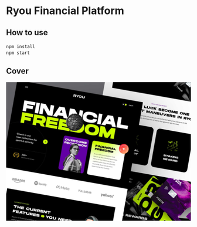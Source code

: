 # Ryou Financial Platform

## How to use

```sh
npm install
npm start
```
## Cover

<img src="Cover.png" alt="cover">